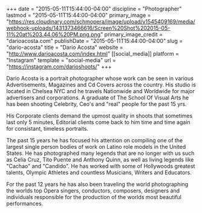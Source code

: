 +++
date = "2015-05-11T15:44:00-04:00"
discipline = "Photographer"
lastmod = "2015-05-11T15:44:00-04:00"
primary_image = "https://res.cloudinary.com/schmopera/image/upload/v1545409169/media/webhook-uploads/1431373466616/Screen%20Shot%202015-05-11%20at%203.44.06%20PM.png.png"
primary_image_credit = "darioacosta.com"
publishDate = "2015-05-11T15:44:00-04:00"
slug = "dario-acosta"
title = "Dario Acosta"
website = "http://www.darioacosta.com/index.html"
[[social_media]]
platform = "Instagram"
template = "social-media"
url = "https://instagram.com/darioshoots/"
+++

Dario Acosta is a portrait photographer whose work can be seen in various Advertisements, Magazines and Cd Covers across the country. His studio is located in Chelsea NYC and he travels Nationwide and Worldwide for major advertisers and corporations. A graduate of The School Of Visual Arts he has been shooting Celebrity, Ceo's and "real" people for the past 15 yrs.
 
His Corporate clients demand the upmost quality in shoots that sometimes last only 5 minutes, Editorial clients come back to him time and time again for consistant, timeless portraits.
 
The past 15 years he has focused his attention on compiling one of the largest single person bodies of work on Latino role models in the United States. He has photographed many legends that are no longer with us such as Celia Cruz, Tito Puente and Anthony Quinn, as well as living legends like "Cachao" and "Candido". He has worked with some of Hollywoods greatest talents, Olympic Athletes and countless Musicians, Writers and Educators.
 
For the past 12 years he has also been traveling the world photographing the worlds top Opera singers, conductors, composers, designers and individuals responsible for the production of the worlds most beautiful performances.
